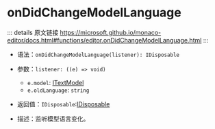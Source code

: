 # onDidChangeModelLanguage

<backTop />
        
::: details 原文链接
https://microsoft.github.io/monaco-editor/docs.html#functions/editor.onDidChangeModelLanguage.html
:::

- 语法：`onDidChangeModelLanguage(listener): IDisposable`

- 参数：`listener: ((e) => void)`

  - `e.model`: [ITextModel](/api/editor/ITextModel.md)
  - `e.oldLanguage`: `string`
  
- 返回值：`IDisposable`:[IDisposable](/api/IDisposable.md)

- 描述：监听模型语言变化。

